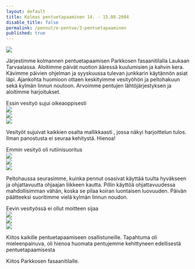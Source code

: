 ```yaml
---
layout: default
title: Kolmas pentuetapaaminen 14. - 15.08.2004
disable_title: false
permalink: /pennut/e-pentue/3-pentuetapaaminen
published: true
---
```


![](/media/e-pentue-tapaaminen-3-1.jpg)

Järjestimme kolmannen pentuetapaamisen Parkkosen fasaanitilalla Laukaan Tarvaalassa. Aloitimme päivät nuotion ääressä kuulumisien ja kahvin kera. Kävimme päivien ohjelman ja syyskuussa tulevan junkkarin käytännön asiat läpi.  Ajankohta huomioon ottaen keskityimme vesityöhön ja peltohakuun sekä kylmän linnun noutoon. Arvoimme pentujen lähtöjärjestyksen ja aloitimme harjoitukset.

Essin vesityö sujui  oikeaoppisesti  
![](/media/e-pentue-tapaaminen-3-2.jpg)  
![](/media/e-pentue-tapaaminen-3-3.jpg)  
![](/media/e-pentue-tapaaminen-3-4.jpg)

Vesityöt sujuivat kaikkien  osalta mallikkaasti , jossa näkyi harjoittelun tulos. Ilman panostusta ei seuraa kehitystä. Hienoa!

Emmin vesityö oli rutiinisuoritus  
![](/media/e-pentue-tapaaminen-3-5.jpg)  
![](/media/e-pentue-tapaaminen-3-6.jpg)  
![](/media/e-pentue-tapaaminen-3-7.jpg)

Peltohaussa seurasimme, kuinka pennut osasivat käyttää tuulta hyväkseen ja  ohjattavuutta  ohjaajan liikkeen kautta. Pillin käyttöä ohjattavuudessa  mahdollisimman vähän, koska se pilaa koiran luontaisen luovuuden. Päivän päätteeksi suoritimme vielä kylmän linnun noudon.

Eevin vesityössä ei ollut moitteen sijaa  
![](/media/e-pentue-tapaaminen-3-8.jpg)  
![](/media/e-pentue-tapaaminen-3-9.jpg)  
![](/media/e-pentue-tapaaminen-3-10.jpg)

Kiitos kaikille pentuetapaamiseen osallistuneille. Tapahtuma oli mieleenpainuva, oli hienoa huomata pentujemme kehittyneen edellisestä pentuetapaamisesta

Kiitos Parkkosen fasaanitilalle.
